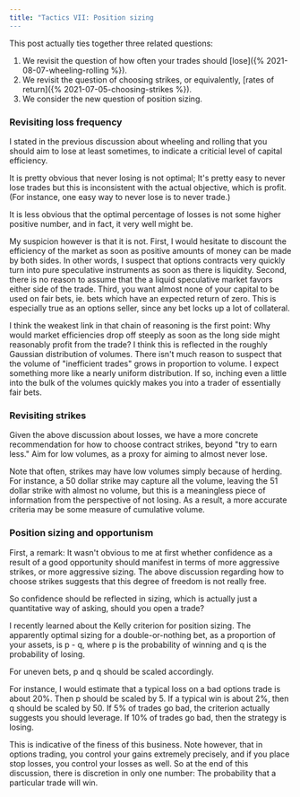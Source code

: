 ```yaml
---
title: "Tactics VII: Position sizing
---
```


This post actually ties together three related questions:

1. We revisit the question of how often your trades should [lose]({% 2021-08-07-wheeling-rolling %}).
2. We revisit the question of choosing strikes, or equivalently, [rates of return]({% 2021-07-05-choosing-strikes %}).
3. We consider the new question of position sizing.


### Revisiting loss frequency

I stated in the previous discussion about wheeling and rolling that you should aim to lose at least sometimes, to indicate a criticial level of capital efficiency.

It is pretty obvious that never losing is not optimal; It's pretty easy to never lose trades but this is inconsistent with the actual objective, which is profit. (For instance, one easy way to never lose is to never trade.)

It is less obvious that the optimal percentage of losses is not some higher positive number, and in fact, it very well might be.

My suspicion however is that it is not. First, I would hesitate to discount the efficiency of the market as soon as positive amounts of money can be made by both sides. In other words, I suspect that options contracts very quickly turn into pure speculative instruments as soon as there is liquidity. Second, there is no reason to assume that the a liquid speculative market favors either side of the trade. Third, you want almost none of your capital to be used on fair bets, ie. bets which have an expected return of zero. This is especially true as an options seller, since any bet locks up a lot of collateral.

I think the weakest link in that chain of reasoning is the first point: Why would market efficiencies drop off steeply as soon as the long side might reasonably profit from the trade? I think this is reflected in the roughly Gaussian distribution of volumes. There isn't much reason to suspect that the volume of "inefficient trades" grows in proportion to volume. I expect something more like a nearly uniform distribution. If so, inching even a little into the bulk of the volumes quickly makes you into a trader of essentially fair bets.


### Revisiting strikes

Given the above discussion about losses, we have a more concrete recommendation for how to choose contract strikes, beyond "try to earn less." Aim for low volumes, as a proxy for aiming to almost never lose.

Note that often, strikes may have low volumes simply because of herding. For instance, a 50 dollar strike may capture all the volume, leaving the 51 dollar strike with almost no volume, but this is a meaningless piece of information from the perspective of not losing. As a result, a more accurate criteria may be some measure of cumulative volume.


### Position sizing and opportunism

First, a remark: It wasn't obvious to me at first whether confidence as a result of a good opportunity should manifest in terms of more aggressive strikes, or more aggressive sizing. The above discussion regarding how to choose strikes suggests that this degree of freedom is not really free.

So confidence should be reflected in sizing, which is actually just a quantitative way of asking, should you open a trade?

I recently learned about the Kelly criterion for position sizing. The apparently optimal sizing for a double-or-nothing bet, as a proportion of your assets, is p - q, where p is the probability of winning and q is the probability of losing.

For uneven bets, p and q should be scaled accordingly.

For instance, I would estimate that a typical loss on a bad options trade is about 20%. Then p should be scaled by 5. If a typical win is about 2%, then q should be scaled by 50. If 5% of trades go bad, the criterion actually suggests you should leverage. If 10% of trades go bad, then the strategy is losing.

This is indicative of the finess of this business. Note however, that in options trading, you control your gains extremely precisely, and if you place stop losses, you control your losses as well. So at the end of this discussion, there is discretion in only one number: The probability that a particular trade will win.

